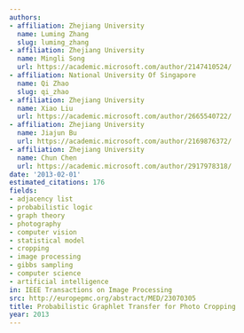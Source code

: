 ```yaml
---
authors:
- affiliation: Zhejiang University
  name: Luming Zhang
  slug: luming_zhang
- affiliation: Zhejiang University
  name: Mingli Song
  url: https://academic.microsoft.com/author/2147410524/
- affiliation: National University Of Singapore
  name: Qi Zhao
  slug: qi_zhao
- affiliation: Zhejiang University
  name: Xiao Liu
  url: https://academic.microsoft.com/author/2665540722/
- affiliation: Zhejiang University
  name: Jiajun Bu
  url: https://academic.microsoft.com/author/2169876372/
- affiliation: Zhejiang University
  name: Chun Chen
  url: https://academic.microsoft.com/author/2917978318/
date: '2013-02-01'
estimated_citations: 176
fields:
- adjacency list
- probabilistic logic
- graph theory
- photography
- computer vision
- statistical model
- cropping
- image processing
- gibbs sampling
- computer science
- artificial intelligence
in: IEEE Transactions on Image Processing
src: http://europepmc.org/abstract/MED/23070305
title: Probabilistic Graphlet Transfer for Photo Cropping
year: 2013
---
```

